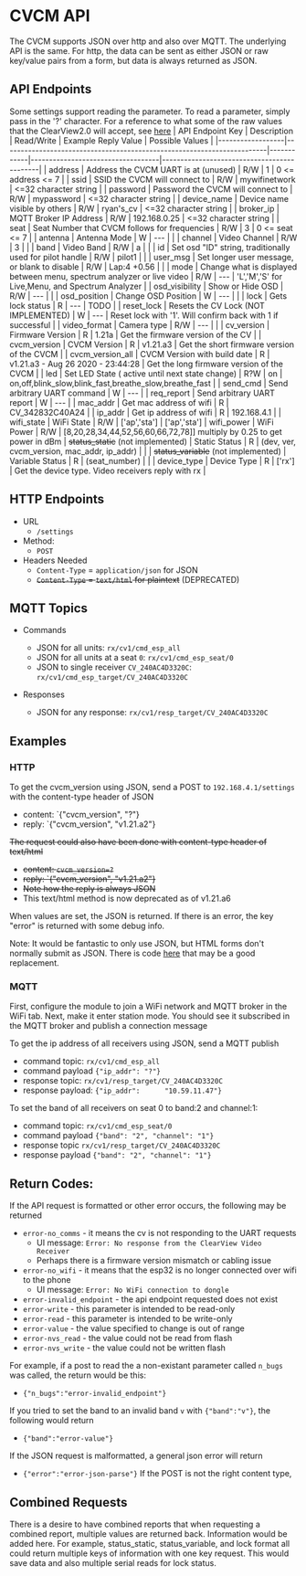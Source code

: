 # CVCM API

The CVCM supports JSON over http and also over MQTT. The underlying API is the same. For http, the data can be sent as either JSON or raw key/value pairs from a form, but data is always returned as JSON.


## API Endpoints

Some settings support reading the parameter. To read a parameter, simply pass in the '?' character.
For a reference to what some of the raw values that the ClearView2.0 will accept, see [here](https://docs.google.com/document/d/1-1uMS89gDI37topBPb-QPKKed2rIyEi6Y7M0LAVGZGE/edit?usp=sharing)
| API Endpoint Key | Description                                                            | Read/Write | Example Reply Value               | Possible Values                            |
|------------------|------------------------------------------------------------------------|------------|-----------------------------------|--------------------------------------------|
| address          | Address the CVCM UART is at (unused)                                   | R/W        | 1                                 | 0 <= address <= 7 |
| ssid             | SSID the CVCM will connect to                                          | R/W        | mywifinetwork                     | <=32 character string                      |
| password         | Password the CVCM will connect to                                      | R/W        | mypassword                        | <=32 character string                      |
| device_name      | Device name visible by others                                          | R/W        | ryan's_cv                         | <=32 character string                      |
| broker_ip        | MQTT Broker IP Address                                                 | R/W        | 192.168.0.25                      | <=32 character string                      |
| seat             | Seat Number that CVCM follows for frequencies                          | R/W        | 3                                 | 0 <= seat <= 7                      |
| antenna     | Antenna Mode                                                           | W          | ---                               |                                            |
| channel          | Video Channel                                                          | R/W        | 3                                 |                                            |
| band             | Video Band                                                             | R/W        | a                                 |                                            |
| id               | Set osd "ID" string, traditionally used for pilot handle               | R/W        | pilot1                            |                                            |
| user_msg     | Set longer user message, or blank to disable                  | R/W        | Lap:4 +0.56                       |                                            |
| mode             | Change what is displayed between menu, spectrum analyzer or live video | R/W          | ---                               |                       'L','M','S' for Live,Menu, and Spectrum Analyzer                     |
| osd_visibility   | Show or Hide OSD                                                       | R/W          | ---                               |                                            |
| osd_position     | Change OSD Position                                                    | W          | ---                               |                                            |
| lock             | Gets lock status                              | R       | ---                               | TODO |
| reset_lock             | Resets the CV Lock (NOT IMPLEMENTED)                              | W        | ---                               | Reset lock with '1'. Will confirm back with 1 if successful |
| video_format     | Camera type                                                            | R/W          | ---                               |                                            |
| cv_version       | Firmware Version                                                       | R          | 1.21a                             | Get the firmware version of the CV         |
| cvcm_version     | CVCM Version                                                           | R          | v1.21.a3                          | Get the short firmware version of the CVCM |
| cvcm_version_all | CVCM Version with build date                                           | R          | v1.21.a3 - Aug 26 2020 - 23:44:28 | Get the long firmware version of the CVCM  |
| led | Set LED State ( active until next state change)                                     | R?W          | on | on,off,blink_slow,blink_fast,breathe_slow,breathe_fast  |
| send_cmd | Send arbitrary UART command | W | --- |
| req_report | Send arbitrary UART report | W | --- |
| mac_addr | Get mac address of wifi | R | CV_342832C40A24 |
| ip_addr | Get ip address of wifi | R | 192.168.4.1 |
| wifi_state | WiFi State | R/W | ['ap','sta'] | ['ap','sta']
| wifi_power | WiFi Power | R/W | [8,20,28,34,44,52,56,60,66,72,78]] multiply by 0.25 to get power in dBm
| ~~status_static~~ (not implemented) | Static Status | R | (dev, ver, cvcm_version, mac_addr, ip_addr) | |
| ~~status_variable~~ (not implemented) | Variable Status | R | (seat_number) | |
| device_type | Device Type | R | ['rx'] | Get the device type. Video receivers reply with rx |


## HTTP Endpoints

* URL
    * `/settings`
* Method:
    * `POST`
* Headers Needed
    * `Content-Type` = `application/json` for JSON
    * ~~`Content-Type` = `text/html` for plaintext~~ (DEPRECATED)

## MQTT Topics

* Commands
  * JSON for all units: `rx/cv1/cmd_esp_all`
  * JSON for all units at a seat `0`: `rx/cv1/cmd_esp_seat/0`
  * JSON to single receiver `CV_240AC4D3320C`: `rx/cv1/cmd_esp_target/CV_240AC4D3320C`

* Responses
  * JSON for any response: `rx/cv1/resp_target/CV_240AC4D3320C`


## Examples

### HTTP

To get the cvcm_version using JSON, send a POST to `192.168.4.1/settings` with the content-type header of JSON

* content: `{"cvcm_version", "?"}
* reply: `{"cvcm_version", "v1.21.a2"}

~~The request could also have been done with content-type header of text/html~~

* ~~content: `cvcm_version=?`~~
* ~~reply: `{"cvcm_version", "v1.21.a2"}~~
* ~~Note how the reply is always JSON~~
* This text/html method is now deprecated as of v1.21.a6

When values are set, the JSON is returned. If there is an error, the key "error" is returned with some debug info.

Note: It would be fantastic to only use JSON, but HTML forms don't normally submit as JSON.
There is code [here](https://github.com/keithhackbarth/submitAsJSON) that may be a good replacement.

### MQTT

First, configure the module to join a WiFi network and MQTT broker in the WiFi tab.
Next, make it enter station mode.
You should see it subscribed in the MQTT broker and publish a connection message

To get the ip address of all receivers using JSON, send a MQTT publish
* command topic: `rx/cv1/cmd_esp_all`
* command payload `{"ip_addr": "?"}`
* response topic: `rx/cv1/resp_target/CV_240AC4D3320C`
* response payload: `{"ip_addr":      "10.59.11.47"}`

To set the band of all receivers on seat 0 to band:2 and channel:1:
* command topic: `rx/cv1/cmd_esp_seat/0`
* command payload `{"band": "2", "channel": "1"}`
* response topic `rx/cv1/resp_target/CV_240AC4D3320C`
* response payload `{"band": "2", "channel": "1"}`


## Return Codes:

If the API request is formatted or other error occurs, the following may be returned

* `error-no_comms` - it means the cv is not responding to the UART requests
   * UI message: `Error: No response from the ClearView Video Receiver`
   * Perhaps there is a firmware version mismatch or cabling issue
* `error-no_wifi` - it means that the esp32 is no longer connected over wifi to the phone
   * UI message: `Error: No WiFi connection to dongle`
* `error-invalid_endpoint` - the api endpoint requested does not exist
* `error-write` - this parameter is intended to be read-only
* `error-read` - this parameter is intended to be write-only
* `error-value` - the value specified to change is out of range
* `error-nvs_read` - the value could not be read from flash
* `error-nvs_write` - the value could not be written flash

For example, if a post to read the a non-existant parameter called `n_bugs` was called, the return would be this:
* `{"n_bugs":"error-invalid_endpoint"}`

If you tried to set the band to an invalid band `v` with `{"band":"v"}`, the following would return
* `{"band":"error-value"}`

If the JSON request is malformatted, a general json error will return
* `{"error":"error-json-parse"}`
If the POST is not the right content type,


## Combined Requests

There is a desire to have combined reports that when requesting a combined report, multiple values are returned back. Information would be added here. For example, status_static, status_variable, and lock format all could return multiple keys of information with one key request. This would save data and also multiple serial reads for lock status.


